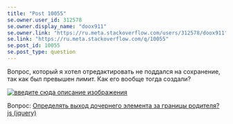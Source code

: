 ```yaml
---
title: "Post 10055"
se.owner.user_id: 312578
se.owner.display_name: "doox911"
se.owner.link: "https://ru.meta.stackoverflow.com/users/312578/doox911"
se.link: "https://ru.meta.stackoverflow.com/q/10055"
se.post_id: 10055
se.post_type: question
---
```

<p>Вопрос, который я хотел отредактировать не поддался на сохранение, так как был превышен лимит. Как его вообще тогда создали?</p>

<p><a href="https://i.stack.imgur.com/7d5vC.png" rel="nofollow noreferrer"><img src="https://i.stack.imgur.com/7d5vC.png" alt="введите сюда описание изображения"></a></p>

<p>Вопрос: <a href="https://ru.stackoverflow.com/questions/1074091/%d0%9e%d0%bf%d1%80%d0%b5%d0%b4%d0%b5%d0%bb%d1%8f%d1%82%d1%8c-%d0%b2%d1%8b%d1%85%d0%be%d0%b4-%d0%b4%d0%be%d1%87%d0%b5%d1%80%d0%bd%d0%b5%d0%b3%d0%be-%d1%8d%d0%bb%d0%b5%d0%bc%d0%b5%d0%bd%d1%82%d0%b0-%d0%b7%d0%b0-%d0%b3%d1%80%d0%b0%d0%bd%d0%b8%d1%86%d1%8b-%d1%80%d0%be%d0%b4%d0%b8%d1%82%d0%b5%d0%bb%d1%8f-js-jquery">Определять выход дочернего элемента за границы родителя? js (jquery)</a></p>
